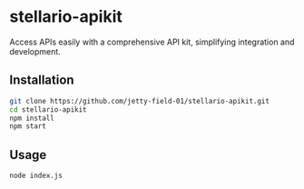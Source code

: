 # stellario-apikit

Access APIs easily with a comprehensive API kit, simplifying integration and development.

## Installation

```bash
git clone https://github.com/jetty-field-01/stellario-apikit.git
cd stellario-apikit
npm install
npm start
```

## Usage
```bash
node index.js
```
